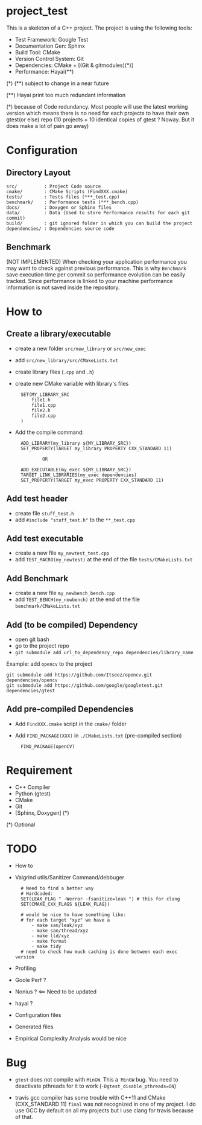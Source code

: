 project_test
============

This is a skeleton of a C++ project.
The project is using the following tools:

* Test Framework: Google Test
* Documentation Gen: Sphinx
* Build Tool: CMake
* Version Control System: Git
* Dependencies: CMake + [(Git & gitmodules)(*)]
* Performance: Hayai(**)

(\*) (**) subject to change in a near future

(**) Hayai print too much redundant information

(*) because of Code redundancy. Most people will use the latest working
version which means there is no need for each projects to have their own
gtest(or else) repo (10 projects = 10 identical copies of gtest ? Noway.
But it does make a lot of pain go away)


# Configuration

## Directory Layout

    src/          : Project Code source
    cmake/        : CMake Scripts (FindXXX.cmake)
    tests/        : Tests files (***_test.cpp)
    benchmark/    : Performance tests (***_bench.cpp)
    docs/         : Doxygen or Sphinx files
    data/         : Data (Used to store Performance results for each git commit)
    build/        : git ignored folder in which you can build the project
    dependencies/ : Dependencies source code

## Benchmark

(NOT IMPLEMENTED)
When checking your application performance you may want to check against previous
performance. This is why `Benchmark` save execution time per commit so performance
evolution can be easily tracked. Since performance is linked to your machine
performance information is not saved inside the repository.

# How to

## Create a library/executable

* create a new folder `src/new_library` or `src/new_exec`
* add `src/new_library/src/CMakeLists.txt`
* create library files (`.cpp` and `.h`)
* create new CMake variable with library's files

	 	SET(MY_LIBRARY_SRC
		    file1.h
		    file1.cpp
		    file2.h
		    file2.cpp
		)

* Add the compile command:

	    ADD_LIBRARY(my_library ${MY_LIBRARY_SRC})
		SET_PROPERTY(TARGET my_library PROPERTY CXX_STANDARD 11)

				OR

	    ADD_EXECUTABLE(my_exec ${MY_LIBRARY_SRC})
	    TARGET_LINK_LIBRARIES(my_exec dependencies)
	    SET_PROPERTY(TARGET my_exec PROPERTY CXX_STANDARD 11)

## Add test header

* create file `stuff_test.h`
* add `#include "stuff_test.h"` to the `**_test.cpp`

## Add test executable

* create a new file `my_newtest_test.cpp`
* add `TEST_MACRO(my_newtest)` at the end of the file `tests/CMakeLists.txt`

## Add Benchmark

* create a new file `my_newbench_bench.cpp`
* add `TEST_BENCH(my_newbench)` at the end of the file `benchmark/CMakeLists.txt`

## Add (to be compiled) Dependency

* open git bash
* go to the project repo
* `git submodule add url_to_dependency_repo dependencies/library_name`

Example: add `opencv` to the project

    git submodule add https://github.com/Itseez/opencv.git dependencies/opencv
    git submodule add https://github.com/google/googletest.git dependencies/gtest

## Add pre-compiled Dependencies

* Add `FindXXX.cmake` script in the `cmake/` folder
* Add `FIND_PACKAGE(XXX)` in `./CMakeLists.txt`  (pre-compiled section)


    	FIND_PACKAGE(openCV)

# Requirement

* C++ Compiler
* Python (gtest)
* CMake
* Git
* [Sphinx, Doxygen] (*)

(*) Optional


TODO
====

* How to
* Valgrind utils/Sanitizer Command/debbuger

        # Need to find a better way
        # Hardcoded:
        SET(LEAK_FLAG " -Werror -fsanitize=leak ") # this for clang
        SET(CMAKE_CXX_FLAGS ${LEAK_FLAG})

        # would be nice to have something like:
        # for each target "xyz" we have a
            - make san/leak/xyz
            - make san/thread/xyz
            - make lld/xyz
            - make format
            - make tidy
        # need to check how much caching is done between each exec version

* Profiling
* Goole Perf ?
* Nonius ? <== Need to be updated
* hayai ?
* Configuration files
* Generated files
* Empirical Complexity Analysis would be nice

Bug
===

* `gtest` does not compile with `MinGW`. This a` MinGW` bug. You need to deactivate
pthreads for it to work (`-Dgtest_disable_pthreads=ON`)

* travis gcc compiler has some trouble with C++11 and CMake (CXX_STANDARD 11)
`final` was not recognized in one of my project. I do use GCC by default on
all my projects but I use clang for travis because of that.
